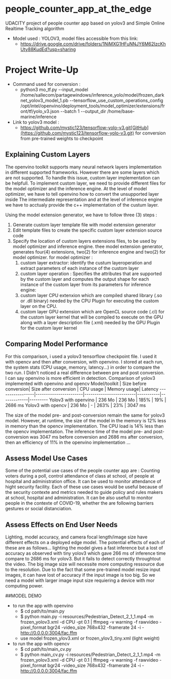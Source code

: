 # people_counter_app_at_the_edge
UDACITY  project of people counter app based on yolov3 and Simple Online Realtime Tracking algorithm
* Model used : YOLOV3, model files accessible from this link:
    * https://drive.google.com/drive/folders/1NiMXG1HFuNNJY6M62IzcKhUty88KudEd?usp=sharing
# Project Write-Up
* Command used for conversion :
   * python3  mo_tf.py --input_model /home/sallecom/partagewindows/inference_yolo/model/frozen_darknet_yolov3_model_1.pb
--tensorflow_use_custom_operations_config /opt/intel/openvino/deployment_tools/model_optimizer/extensions/front/tf/yolo_v3.json 
--batch 1 
--output_dir  /home/base-marine/inference                                                                                          
* Link to yolov3 model :  
   * https://github.com/mystic123/tensorflow-yolo-v3.git[GitHub](https://github.com/mystic123/tensorflow-yolo-v3.git) for conversion from pre-trained weights to checkpoint
## Explaining Custom Layers
The openvino toolkit supports many neural network layers implementation in different supported frameworks. However there are some layers which are not supported. To handle this issue, custom layer implementation can be helpfull.
To implement custom layer, we need to provide different files for the model optimizer and the inference engine. At the level of model optimizer, we have to tell openvino how to convert the unsupported layer inside The intermediate representation and at the level of inference engine we have to acctualy provide the c++ implementation of the custum layer.

Using the model extension generator, we have to follow three (3) steps :
1. Generate custom layer  template file with model extension generator
2. Edit template files to create the specific custom layer extension source code
3. Specify the location of custom layers extensions files, to be used by model optimizer and inference engine.
thee model extension generator, generates four(4) extensions, two(2) for inference engine and two(2) for model optimizer.
for model optimizer :
   1. custom layer extractor: identify the custum layeroperation and extract parameters of each instance of the custom layer
   2. custom layer operation : Specifies the attributes that are supported by the custom layer and computes the output shape for each instance of the custom layer from its parameters
for inference engine:
   1. custom layer CPU extenxion which are  compiled shared library (.so or .dll binary) needed by the CPU Plugin for executing the custom layer on the CPU.
   2. custom layer GPU extension which are OpenCL source code (.cl) for the custom layer kernel that will be compiled to execute on the GPU along with a layer description file (.xml) needed by the GPU Plugin for the custom layer kernel
## Comparing Model Performance
For this comparison, i used a yolov3 tensorflow checkpoint file. I used it with opencv and then after conversion, with openvino. I stored at each run, the system stats (CPU usage, memory, latency...) in order to compare the two run.
I Didn't noticed a real difference between pre and post conversion. I can say openvino is more efficient in detection.
Comparison of yolov3 implemented with openvino and opencv
Model/toolkit    | Size before conversion|	Size after conversion |	CPU usage |	Memory usage|	Latency
-----------------|-----------------------|-------------------------|-----------|-------------|---------
Yolov3 with openvino	   |       236 Mo	  |          236 Mo	       |    185%	 |      19%	   |  2686 ms
Yolov3 with opencv	   |       236 Mo   |	         -	          |    263%	 |      23%	   |   3047 ms

The size of the model pre- and post-conversion remain the same for yolov3 model. However, at runtime, the size of the model in the memory is 12% less in memory than the opencv implementation. The CPU load is 14% less than the opencv implementation.
The inference time of the model pre- and post-conversion was 3047 ms before conversion and 2686 ms  after conversion, then an efficiency of 11% in the openvino implementation ...

## Assess Model Use Cases

Some of the potential use cases of the people counter app are : Counting voters during a poll, control attendance of class at school, of people at hospital and administration office. It can be used to monitor attendance of hight security facility.
Each of these use cases would be useful because of the security contexte and metrics needed to guide policy and rules makers at school, hospital and administration. It can be also usefull to monitor people in the contexte of COVID-19, whether the are following barriers gestures or social distanciation.

## Assess Effects on End User Needs

Lighting, model accuracy, and camera focal length/image size have different effects on a
deployed edge model. The potential effects of each of these are as follows...
lighting the model gives a fast inference but a lost of accuracy as observed with tiny yolov3 which gave 266 ms of inference time compare to 2686 ms for yolov3. But it fails to detect correctly throughtout the video.  The big image size will necessite more computing ressource  due to the resolution. Due to the fact that some pre-trained model resize input images, it can have lost of accuracy if the input image is too big. So we need a model with larger image input size requiering   a device with mor computing power.

##MODEL DEMO
* to run the app with openvino
    * $ cd path/to/main.py
    *    $ python main.py -i resources/Pedestrian_Detect_2_1_1.mp4 -m frozen_yolov3.xml  -d CPU -pt 0.1 | ffmpeg -v warning -f rawvideo -
      pixel_format bgr24 -video_size 768x432 -framerate 24 -i   - http://0.0.0.0:3004/fac.ffm 
    * use model frozen_ylov3.xml or frozen_ylov3_tiny.xml (light weight)
* to run the app with opencv
    * $ cd path/to/main_cv.py
    *    $ python main_cv.py -i resources/Pedestrian_Detect_2_1_1.mp4 -m frozen_yolov3.xml  -d CPU -pt 0.1 | ffmpeg -v warning -f rawvideo -pixel_format bgr24 -video_size 768x432 -framerate 24 -i   - http://0.0.0.0:3004/fac.ffm
